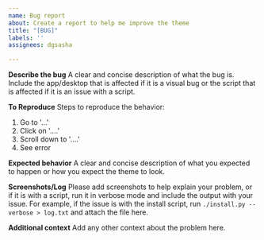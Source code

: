 ```yaml
---
name: Bug report
about: Create a report to help me improve the theme
title: "[BUG]"
labels: ''
assignees: dgsasha

---
```


**Describe the bug**
A clear and concise description of what the bug is. Include the app/desktop that is affected if it is a visual bug or the script that is affected if it is an issue with a script.

**To Reproduce**
Steps to reproduce the behavior:
1. Go to '...'
2. Click on '....'
3. Scroll down to '....'
4. See error

**Expected behavior**
A clear and concise description of what you expected to happen or how you expect the theme to look.

**Screenshots/Log**
Please add screenshots to help explain your problem, or if it is with a script, run it in verbose mode and include the output with your issue. For example, if the issue is with the install script, run `./install.py --verbose > log.txt` and attach the file here.

**Additional context**
Add any other context about the problem here.
